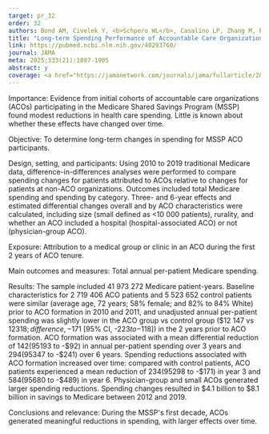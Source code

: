 ```yaml
---
target: pr_32
order: 32
authors: Bond AM, Civelek Y, <b>Schpero WL</b>, Casalino LP, Zhang M, Pierre R, Khullar D
title: "Long-term Spending Performance of Accountable Care Organizations in the Medicare Shared Savings Program"
link: https://pubmed.ncbi.nlm.nih.gov/40293760/
journal: JAMA
meta: 2025;333(21):1897-1905
abstract: y
coverage: <a href="https://jamanetwork.com/journals/jama/fullarticle/2833432" target="_blank"><i>JAMA</i></a>, <a href="https://news.weill.cornell.edu/news/2025/04/health-care-providers-that-work-together-save-medicare-money" target="_blank">Weill Cornell</a>
---
```

Importance: Evidence from initial cohorts of accountable care organizations (ACOs) participating in the Medicare Shared Savings Program (MSSP) found modest reductions in health care spending. Little is known about whether these effects have changed over time.

Objective: To determine long-term changes in spending for MSSP ACO participants.

Design, setting, and participants: Using 2010 to 2019 traditional Medicare data, difference-in-differences analyses were performed to compare spending changes for patients attributed to ACOs relative to changes for patients at non-ACO organizations. Outcomes included total Medicare spending and spending by category. Three- and 6-year effects and estimated differential changes overall and by ACO characteristics were calculated, including size (small defined as <10 000 patients), rurality, and whether an ACO included a hospital (hospital-associated ACO) or not (physician-group ACO).

Exposure: Attribution to a medical group or clinic in an ACO during the first 2 years of ACO tenure.

Main outcomes and measures: Total annual per-patient Medicare spending.

Results: The sample included 41 973 272 Medicare patient-years. Baseline characteristics for 2 719 406 ACO patients and 5 523 652 control patients were similar (average age, 72 years; 58% female; and 82% to 84% White) prior to ACO formation in 2010 and 2011, and unadjusted annual per-patient spending was slightly lower in the ACO group vs control group ($12 147 vs $12 318; difference, -$171 [95% CI, -$223 to -$118]) in the 2 years prior to ACO formation. ACO formation was associated with a mean differential reduction of $142 (95% CI, -$193 to -$92) in annual per-patient spending over 3 years and $294 (95% CI, -$347 to -$241) over 6 years. Spending reductions associated with ACO formation increased over time: compared with control patients, ACO patients experienced a mean reduction of $234 (95% CI, -$298 to -$171) in year 3 and $584 (95% CI, -$680 to -$489) in year 6. Physician-group and small ACOs generated larger spending reductions. Spending changes resulted in $4.1 billion to $8.1 billion in savings to Medicare between 2012 and 2019.

Conclusions and relevance: During the MSSP's first decade, ACOs generated meaningful reductions in spending, with larger effects over time.